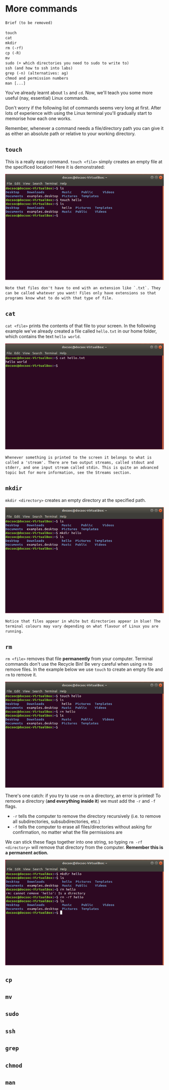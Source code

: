 # More commands

```
Brief (to be removed)

touch
cat
mkdir
rm (-rf)
cp (-R)
mv
sudo (+ which directories you need to sudo to write to)
ssh (and how to ssh into labs)
grep (-n) (alternatives: ag)
chmod and permission numbers
man [...]
```

You've already learnt about `ls` and `cd`. Now, we'll teach you some more useful (nay, essential) Linux commands.

Don't worry if the following list of commands seems very long at first. After lots of experience with using the Linux terminal you'll gradually start to memorise how each one works.

Remember, whenever a command needs a file/directory path you can give it as either an absolute path or relative to your working directory.

## `touch`

This is a really easy command. `touch <file>` simply creates an empty file at the specificed location! Here it is demonstrated:

![touch](assets/commands/touch.png "touch")

```
Note that files don't have to end with an extension like `.txt`. They can be called whatever you want! Files only have extensions so that programs know what to do with that type of file.
```

## `cat`

`cat <file>` prints the contents of that file to your screen. In the following example we've already created a file called `hello.txt` in our home folder, which contains the text `hello world`.

![cat](assets/commands/cat.png "cat")

```
Whenever something is printed to the screen it belongs to what is called a 'stream'. There are two output streams, called stdout and stderr, and one input stream called stdin. This is quite an advanced topic but for more information, see the Streams section.
```

## `mkdir`

`mkdir <directory>` creates an empty directory at the specified path.

![mkdir](assets/commands/mkdir.png "mkdir")

```
Notice that files appear in white but directories appear in blue! The terminal colours may vary depending on what flavour of Linux you are running.
```

## `rm`

`rm <file>` removes that file **permanently** from your computer. Terminal commands don't use the Recycle Bin! Be very careful when using `rm` to remove files. In the example below  we use `touch` to create an empty file and `rm` to remove it.

![rm](assets/commands/rm.png "rm")

There's one catch: if you try to use `rm` on a directory, an error is printed! To remove a directory (**and everything inside it**) we must add the `-r` and `-f` flags.

* `-r` tells the computer to remove the directory recursively (i.e. to remove all subdirectories, subsubdirectories, etc.)
* `-f` tells the computer to erase all files/directories without asking for confirmation, no matter what the file permissions are

We can stick these flags together into one string, so typing `rm -rf <directory>` will remove that directory from the computer. **Remember this is a permanent action.**

![rm -rf](assets/commands/rm-rf.png "rm -rf")

## `cp`

## `mv`

## `sudo`

## `ssh`

## `grep`

## `chmod`

## `man`
